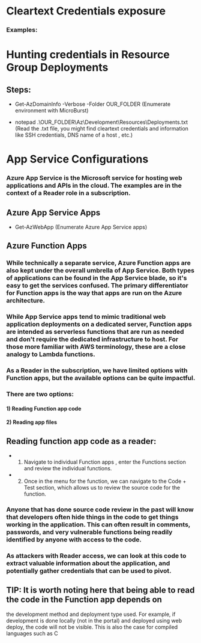 # Cleartext Credentials exposure

### Examples:

# Hunting credentials in Resource Group Deployments

## Steps:

 - Get-AzDomainInfo -Verbose -Folder OUR_FOLDER (Enumerate environment with MicroBurst)

 - notepad .\OUR_FOLDER\Az\Development\Resources\Deployments.txt (Read the .txt file, you might find cleartext credentials and information like SSH credentials, DNS name of a host , etc.)

# App Service Configurations

### Azure App Service is the Microsoft service for hosting web applications and APIs in the cloud. The examples are in the context of a Reader role in a subscription.

## Azure App Service Apps

 - Get-AzWebApp (Enumerate Azure App Service apps)

## Azure Function Apps

### While technically a separate service, Azure Function apps are also kept under the overall umbrella of App Service. Both types of applications can be found in the App Service blade, so it's easy to get the services confused. The primary differentiator for Function apps is the way that apps are run on the Azure architecture.

### While App Service apps tend to mimic traditional web application deployments on a dedicated server, Function apps are intended as serverless functions that are run as needed and don't require the dedicated infrastructure to host. For those more familiar with AWS terminology, these are a close analogy to Lambda functions.

### As a Reader in the subscription, we have limited options with Function apps, but the available options can be quite impactful. 

### There are two options:

#### 1) Reading Function app code

#### 2) Reading app files

## Reading function app code as a reader:

 - 1) Navigate to individual Function apps , enter the Functions section and review the individual functions.
  
 - 2) Once in the menu for the function, we can navigate to the Code + Test section, which allows us to review the source code for the function.

### Anyone that has done source code review in the past will know that developers often hide things in the code to get things working in the application. This can often result in comments, passwords, and very vulnerable functions being readily identified by anyone with access to the code.

### As attackers with Reader access, we can look at this code to extract valuable information about the application, and potentially gather credentials that can be used to pivot.

## TIP: It is worth noting here that being able to read the code in the Function app depends on
the development method and deployment type used. For example, if development is done
locally (not in the portal) and deployed using web deploy, the code will not be visible. This
is also the case for compiled languages such as C

